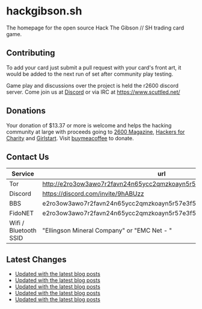 # hackgibson.sh
The homepage for the open source Hack The Gibson // SH trading card game.


## Contributing

To add your card just submit a pull request with your card's front art, it would be added to the next run of set after community play testing.

Game play and discussions over the project is held the r2600 discord server. Come join us at [Discord](https://discord.com/invite/9hABUzz) or via IRC at https://www.scuttled.net/


## Donations

Your donation of $13.37 or more is welcome and helps the hacking community at large with proceeds going to [2600 Magazine](https://2600.com/), [Hackers for Charity](https://hackersforcharity.org) and [Girlstart](https://girlstart.org).  Visit [buymeacoffee](https://www.buymeacoffee.com/hackgibson.sh) to donate.


## Contact Us

Service | url
-|-
Tor | http://e2ro3ow3awo7r2favn24n65ycc2qmzkoayn5r57e3f56nvjwdcgg32ad.onion
Discord | https://discord.com/invite/9hABUzz
BBS | e2ro3ow3awo7r2favn24n65ycc2qmzkoayn5r57e3f56nvjwdcgg32ad.onion:23
FidoNET | e2ro3ow3awo7r2favn24n65ycc2qmzkoayn5r57e3f56nvjwdcgg32ad.onion:24554
Wifi / Bluetooth SSID | "Ellingson Mineral Company" or "EMC Net - <fidonet address>"

## Latest Changes
<!-- BLOG-POST-LIST:START -->
- [Updated with the latest blog posts](https://github.com/DFW2600/hackgibson.sh/commit/df8f028f8efd3e9e22f85e91330da4bedfa13dc8)
- [Updated with the latest blog posts](https://github.com/DFW2600/hackgibson.sh/commit/c0491029fac71b474a8e0d745c9ac7c944215a81)
- [Updated with the latest blog posts](https://github.com/DFW2600/hackgibson.sh/commit/e60a793776a6bf6c67b40c6efa7fc66522827104)
- [Updated with the latest blog posts](https://github.com/DFW2600/hackgibson.sh/commit/10249fafa3efd2fde0711038c55b3802fdc9ad76)
- [Updated with the latest blog posts](https://github.com/DFW2600/hackgibson.sh/commit/5b5684a767687659c571b89c56b715ae9374e9db)
<!-- BLOG-POST-LIST:END -->
